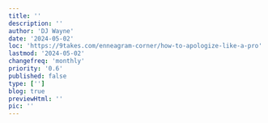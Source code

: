 ```yaml
---
title: ''
description: ''
author: 'DJ Wayne'
date: '2024-05-02'
loc: 'https://9takes.com/enneagram-corner/how-to-apologize-like-a-pro'
lastmod: '2024-05-02'
changefreq: 'monthly'
priority: '0.6'
published: false
type: ['']
blog: true
previewHtml: ''
pic: ''
---
```


<!-- Midjourney Prompt: two ancient greek statues, one kneeling with head bowed in humble apologetic gesture, hands extended forward, the other standing with a compassionate expression and hands reaching down to help the kneeling figure up, showing forgiveness and reconciliation, marble white with warm golden light, Unreal Engine, Cinematic, Shot on 50mm lens, Ultra-Wide Angle, Depth of Field, hyper-detailed, beautifully color-coded, insane details, intricate details, beautifully color graded, 32k, Super-Resolution, Megapixel, Soft Lighting, Global Illumination, Ray Tracing Global Illumination, hypermaximalist, elegant, hyper realistic, super detailed --ar 16:9 --stylize 750 -->
